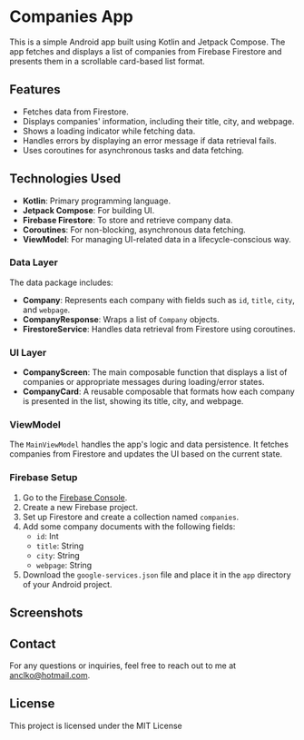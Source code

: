 # Companies App

This is a simple Android app built using Kotlin and Jetpack Compose. The app fetches and displays a list of companies from Firebase Firestore and presents them in a scrollable card-based list format.

## Features

- Fetches data from Firestore.
- Displays companies' information, including their title, city, and webpage.
- Shows a loading indicator while fetching data.
- Handles errors by displaying an error message if data retrieval fails.
- Uses coroutines for asynchronous tasks and data fetching.

## Technologies Used

- **Kotlin**: Primary programming language.
- **Jetpack Compose**: For building UI.
- **Firebase Firestore**: To store and retrieve company data.
- **Coroutines**: For non-blocking, asynchronous data fetching.
- **ViewModel**: For managing UI-related data in a lifecycle-conscious way.

### Data Layer

The data package includes:
- **Company**: Represents each company with fields such as `id`, `title`, `city`, and `webpage`.
- **CompanyResponse**: Wraps a list of `Company` objects.
- **FirestoreService**: Handles data retrieval from Firestore using coroutines.

### UI Layer

- **CompanyScreen**: The main composable function that displays a list of companies or appropriate messages during loading/error states.
- **CompanyCard**: A reusable composable that formats how each company is presented in the list, showing its title, city, and webpage.

### ViewModel

The `MainViewModel` handles the app's logic and data persistence. It fetches companies from Firestore and updates the UI based on the current state.

### Firebase Setup

1. Go to the [Firebase Console](https://console.firebase.google.com/).
2. Create a new Firebase project.
3. Set up Firestore and create a collection named `companies`.
4. Add some company documents with the following fields:
   - `id`: Int
   - `title`: String
   - `city`: String
   - `webpage`: String
5. Download the `google-services.json` file and place it in the `app` directory of your Android project.

## Screenshots

## Contact
For any questions or inquiries, feel free to reach out to me at [anclko@hotmail.com](mailto:anclko@hotmail.com).

## License
This project is licensed under the MIT License

